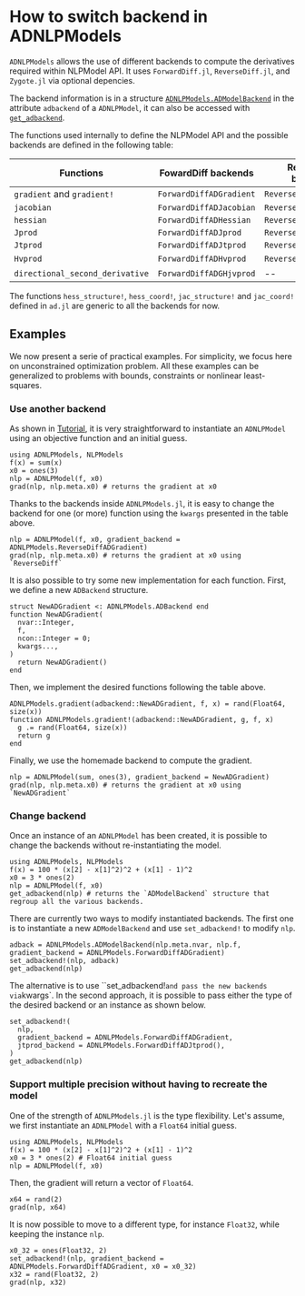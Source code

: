 # How to switch backend in ADNLPModels

`ADNLPModels` allows the use of different backends to compute the derivatives required within NLPModel API.
It uses `ForwardDiff.jl`, `ReverseDiff.jl`, and `Zygote.jl` via optional depencies.

The backend information is in a structure [`ADNLPModels.ADModelBackend`](@ref) in the attribute `adbackend` of a `ADNLPModel`, it can also be accessed with [`get_adbackend`](@ref).

The functions used internally to define the NLPModel API and the possible backends are defined in the following table:

| Functions | FowardDiff backends | ReverseDiff backends | Zygote backends |
| ----------- | ----------- | ----------- | ----------- |
| `gradient` and `gradient!` | `ForwardDiffADGradient` | `ReverseDiffADGradient` | `ZygoteADGradient` |
| `jacobian` | `ForwardDiffADJacobian` | `ReverseDiffADJacobian` | `ZygoteADJacobian` |
| `hessian` | `ForwardDiffADHessian` | `ReverseDiffADHessian` | `ZygoteADHessian` |
| `Jprod` | `ForwardDiffADJprod` | `ReverseDiffADJprod` | `ZygoteADJprod` |
| `Jtprod` | `ForwardDiffADJtprod` | `ReverseDiffADJtprod` | `ZygoteADJtprod` |
| `Hvprod` | `ForwardDiffADHvprod` | `ReverseDiffADHvprod` | -- |
| `directional_second_derivative` | `ForwardDiffADGHjvprod` | -- | -- |

The functions `hess_structure!`, `hess_coord!`, `jac_structure!` and `jac_coord!` defined in `ad.jl` are generic to all the backends for now.

## Examples

We now present a serie of practical examples. For simplicity, we focus here on unconstrained optimization problem. All these examples can be generalized to problems with bounds, constraints or nonlinear least-squares.

### Use another backend

As shown in [Tutorial](@ref), it is very straightforward to instantiate an `ADNLPModel` using an objective function and an initial guess.
```@example adnlp
using ADNLPModels, NLPModels
f(x) = sum(x)
x0 = ones(3)
nlp = ADNLPModel(f, x0)
grad(nlp, nlp.meta.x0) # returns the gradient at x0
```
Thanks to the backends inside `ADNLPModels.jl`, it is easy to change the backend for one (or more) function using the `kwargs` presented in the table above.
```@example adnlp
nlp = ADNLPModel(f, x0, gradient_backend = ADNLPModels.ReverseDiffADGradient)
grad(nlp, nlp.meta.x0) # returns the gradient at x0 using `ReverseDiff`
```
It is also possible to try some new implementation for each function. First, we define a new `ADBackend` structure.
```@example adnlp
struct NewADGradient <: ADNLPModels.ADBackend end
function NewADGradient(
  nvar::Integer,
  f,
  ncon::Integer = 0;
  kwargs...,
)
  return NewADGradient()
end
```
Then, we implement the desired functions following the table above.
```@example adnlp
ADNLPModels.gradient(adbackend::NewADGradient, f, x) = rand(Float64, size(x))
function ADNLPModels.gradient!(adbackend::NewADGradient, g, f, x)
  g .= rand(Float64, size(x))
  return g
end
```
Finally, we use the homemade backend to compute the gradient.
```@example adnlp
nlp = ADNLPModel(sum, ones(3), gradient_backend = NewADGradient)
grad(nlp, nlp.meta.x0) # returns the gradient at x0 using `NewADGradient`
```

### Change backend

Once an instance of an `ADNLPModel` has been created, it is possible to change the backends without re-instantiating the model.
```@example adnlp2
using ADNLPModels, NLPModels
f(x) = 100 * (x[2] - x[1]^2)^2 + (x[1] - 1)^2
x0 = 3 * ones(2)
nlp = ADNLPModel(f, x0)
get_adbackend(nlp) # returns the `ADModelBackend` structure that regroup all the various backends.
```
There are currently two ways to modify instantiated backends. The first one is to instantiate a new `ADModelBackend` and use `set_adbackend!` to modify `nlp`.
```@example adnlp2
adback = ADNLPModels.ADModelBackend(nlp.meta.nvar, nlp.f, gradient_backend = ADNLPModels.ForwardDiffADGradient)
set_adbackend!(nlp, adback)
get_adbackend(nlp)
```
The alternative is to use ``set_adbackend!` and pass the new backends via `kwargs`. In the second approach, it is possible to pass either the type of the desired backend or an instance as shown below.
```@example adnlp2
set_adbackend!(
  nlp,
  gradient_backend = ADNLPModels.ForwardDiffADGradient,
  jtprod_backend = ADNLPModels.ForwardDiffADJtprod(),
)
get_adbackend(nlp)
```

### Support multiple precision without having to recreate the model

One of the strength of `ADNLPModels.jl` is the type flexibility. Let's assume, we first instantiate an `ADNLPModel` with a `Float64` initial guess.
```@example adnlp3
using ADNLPModels, NLPModels
f(x) = 100 * (x[2] - x[1]^2)^2 + (x[1] - 1)^2
x0 = 3 * ones(2) # Float64 initial guess
nlp = ADNLPModel(f, x0)
```
Then, the gradient will return a vector of `Float64`.
```@example adnlp3
x64 = rand(2)
grad(nlp, x64)
```
It is now possible to move to a different type, for instance `Float32`, while keeping the instance `nlp`.
```@example adnlp3
x0_32 = ones(Float32, 2)
set_adbackend!(nlp, gradient_backend = ADNLPModels.ForwardDiffADGradient, x0 = x0_32)
x32 = rand(Float32, 2)
grad(nlp, x32)
```
